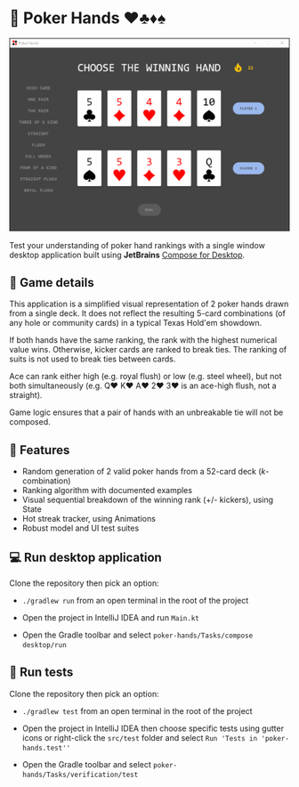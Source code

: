 # :rocket: Poker Hands :hearts::clubs::diamonds::spades:

<div align="center">
  <img src="screenshots/poker-hands-demo.gif" alt="Poker Hands demo gif"/>
</div>

Test your understanding of poker hand rankings with a single window desktop application built
using **JetBrains** [Compose for Desktop](https://www.jetbrains.com/lp/compose-desktop/).

## :memo: Game details

This application is a simplified visual representation of 2 poker hands drawn from a single deck. It does not reflect the 
resulting 5-card combinations (of any hole or community cards) in a typical Texas Hold'em showdown.

If both hands have the same ranking, the rank with the highest numerical value wins. Otherwise, kicker cards are ranked 
to break ties. The ranking of suits is not used to break ties between cards. 

Ace can rank either high (e.g. royal flush) or low (e.g. steel wheel), but not both simultaneously 
(e.g. Q:heart: K:heart: A:heart: 2:heart: 3:heart: is an ace-high flush, not a straight).

Game logic ensures that a pair of hands with an unbreakable tie will not be composed.

## :briefcase: Features

- Random generation of 2 valid poker hands from a 52-card deck (*k*-combination)
- Ranking algorithm with documented examples
- Visual sequential breakdown of the winning rank (+/- kickers), using State
- Hot streak tracker, using Animations
- Robust model and UI test suites

## :computer: Run desktop application

Clone the repository then pick an option:

- `./gradlew run` from an open terminal in the root of the project

- Open the project in IntelliJ IDEA and run `Main.kt`

- Open the Gradle toolbar and select `poker-hands/Tasks/compose desktop/run`

## :microscope: Run tests

Clone the repository then pick an option:

- `./gradlew test` from an open terminal in the root of the project

- Open the project in IntelliJ IDEA then choose specific tests using gutter icons or right-click the `src/test` folder and 
select `Run 'Tests in 'poker-hands.test''`

- Open the Gradle toolbar and select `poker-hands/Tasks/verification/test`